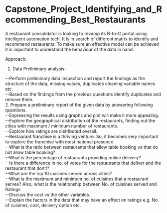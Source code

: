 # Capstone_Project_Identifying_and_Recommending_Best_Restaurants
A restaurant consolidator is looking to revamp its B-to-C portal using intelligent automation tech. It is in search of different matrix to identify and recommend restaurants. To make sure an effective model can be achieved it is important to understand the behaviour of the data in hand.

 

Approach:
1. Data Preliminary analysis:

--Perform preliminary data inspection and report the findings as the structure of the data, missing values, duplicates cleaning variable    names etc.<br /> 
--Based on the findings from the previous questions identify duplicates and remove them.<br /> 
2. Prepare a preliminary report of the given data by answering following questions.<br /> 
--Expressing the results using graphs and plot will make it more appealing.<br /> 
--Explore the geographical distribution of the restaurants, finding out the cities with maximum / minimum number of restaurants.<br /> 
--Explore how ratings are distributed overall.<br /> 
--Restaurant franchise is a thriving venture. So, it becomes very important to explore the franchise with most national presence.<br /> 
--What is the ratio between restaurants that allow table booking vs that do not allow table booking?<br /> 
--What is the percentage of restaurants providing online delivery?<br /> 
--Is there a difference in no. of votes for the restaurants that deliver and the restaurant that don’t?<br /> 
--What are the top 10 cuisines served across cities?<br /> 
--What is the maximum and minimum no. of cuisines that a restaurant serves? Also, what is the relationship between No. of cuisines served     and Ratings<br /> 
--Discuss the cost vs the other variables.<br /> 
--Explain the factors in the data that may have an effect on ratings e.g. No. of cuisines, cost, delivery option etc.<br /> 
